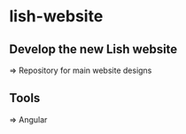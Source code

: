 # lish-website

## Develop the new Lish website
  => Repository for main website designs
## Tools
  => Angular
